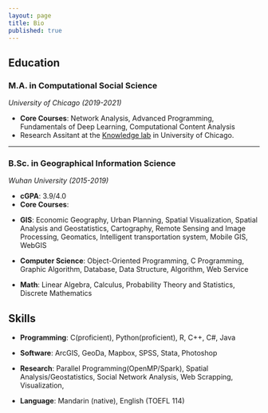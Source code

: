 ```yaml
---
layout: page
title: Bio
published: true
---
```


## Education

### M.A. in Computational Social Science
*University of Chicago (2019-2021)*

+ **Core Courses**: Network Analysis, Advanced Programming, Fundamentals of Deep Learning, Computational Content Analysis
+ Research Assitant at the [Knowledge lab](https://www.knowledgelab.org/people/knowledge_lab/) in University of Chicago.

---
### B.Sc. in Geographical Information Science
*Wuhan University (2015-2019)*

+ **cGPA**: 3.9/4.0
+ **Core Courses**:
 - **GIS**: Economic Geography, Urban Planning, Spatial Visualization, Spatial Analysis and Geostatistics, Cartography, Remote Sensing and Image Processing, Geomatics, Intelligent transportation system, Mobile GIS, WebGIS
  
 - **Computer Science**: Object-Oriented Programming, C Programming, Graphic Algorithm, Database, Data Structure, Algorithm, Web Service
 
 - **Math**: Linear Algebra, Calculus, Probability Theory and Statistics, Discrete Mathematics
 

## Skills
- **Programming**: C(proficient), Python(proficient), R, C++, C#, Java

- **Software**: ArcGIS, GeoDa, Mapbox, SPSS, Stata, Photoshop

- **Research**: Parallel Programming(OpenMP/Spark), Spatial Analysis/Geostatistics, Social Network Analysis, Web Scrapping, Visualization, 

- **Language**: Mandarin (native), English (TOEFL 114)
